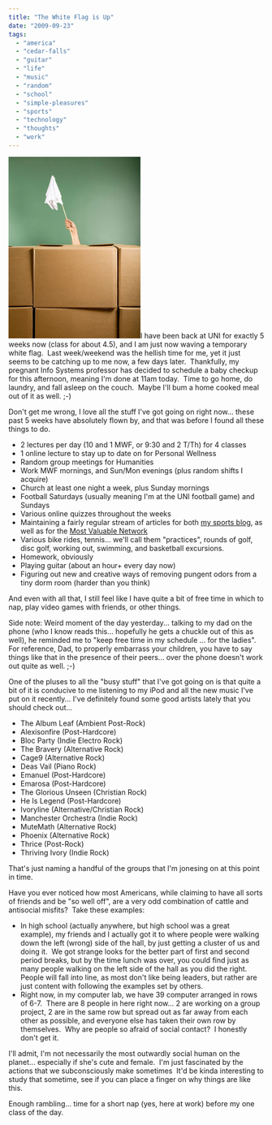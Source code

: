 ```yaml
---
title: "The White Flag is Up"
date: "2009-09-23"
tags:
  - "america"
  - "cedar-falls"
  - "guitar"
  - "life"
  - "music"
  - "random"
  - "school"
  - "simple-pleasures"
  - "sports"
  - "technology"
  - "thoughts"
  - "work"
---
```


![](images/wve-white-flag-260.jpg)I have been back at UNI for exactly 5 weeks now (class for about 4.5), and I am just now waving a temporary white flag.  Last week/weekend was the hellish time for me, yet it just seems to be catching up to me now, a few days later.  Thankfully, my pregnant Info Systems professor has decided to schedule a baby checkup for this afternoon, meaning I'm done at 11am today.  Time to go home, do laundry, and fall asleep on the couch.  Maybe I'll bum a home cooked meal out of it as well. ;-)

Don't get me wrong, I love all the stuff I've got going on right now... these past 5 weeks have absolutely flown by, and that was before I found all these things to do.

- 2 lectures per day (10 and 1 MWF, or 9:30 and 2 T/Th) for 4 classes
- 1 online lecture to stay up to date on for Personal Wellness
- Random group meetings for Humanities
- Work MWF mornings, and Sun/Mon evenings (plus random shifts I acquire)
- Church at least one night a week, plus Sunday mornings
- Football Saturdays (usually meaning I'm at the UNI football game) and Sundays
- Various online quizzes throughout the weeks
- Maintaining a fairly regular stream of articles for both [my sports blog](http://wordstoplayby.wordpress.com), as well as for the [Most Valuable Network](http://www.mvn.com)
- Various bike rides, tennis... we'll call them "practices", rounds of golf, disc golf, working out, swimming, and basketball excursions.
- Homework, obviously
- Playing guitar (about an hour+ every day now)
- Figuring out new and creative ways of removing pungent odors from a tiny dorm room (harder than you think)

And even with all that, I still feel like I have quite a bit of free time in which to nap, play video games with friends, or other things.

Side note: Weird moment of the day yesterday... talking to my dad on the phone (who I know reads this... hopefully he gets a chuckle out of this as well), he reminded me to "keep free time in my schedule ... for the ladies".  For reference, Dad, to properly embarrass your children, you have to say things like that in the presence of their peers... over the phone doesn't work out quite as well. ;-)

One of the pluses to all the "busy stuff" that I've got going on is that quite a bit of it is conducive to me listening to my iPod and all the new music I've put on it recently... I've definitely found some good artists lately that you should check out...

- The Album Leaf (Ambient Post-Rock)
- Alexisonfire (Post-Hardcore)
- Bloc Party (Indie Electro Rock)
- The Bravery (Alternative Rock)
- Cage9 (Alternative Rock)
- Deas Vail (Piano Rock)
- Emanuel (Post-Hardcore)
- Emarosa (Post-Hardcore)
- The Glorious Unseen (Christian Rock)
- He Is Legend (Post-Hardcore)
- Ivoryline (Alternative/Christian Rock)
- Manchester Orchestra (Indie Rock)
- MuteMath (Alternative Rock)
- Phoenix (Alternative Rock)
- Thrice (Post-Rock)
- Thriving Ivory (Indie Rock)

That's just naming a handful of the groups that I'm jonesing on at this point in time.

Have you ever noticed how most Americans, while claiming to have all sorts of friends and be "so well off", are a very odd combination of cattle and antisocial misfits?  Take these examples:

- In high school (actually anywhere, but high school was a great example), my friends and I actually got it to where people were walking down the left (wrong) side of the hall, by just getting a cluster of us and doing it.  We got strange looks for the better part of first and second period breaks, but by the time lunch was over, you could find just as many people walking on the left side of the hall as you did the right.  People will fall into line, as most don't like being leaders, but rather are just content with following the examples set by others.
- Right now, in my computer lab, we have 39 computer arranged in rows of 6-7.  There are 8 people in here right now... 2 are working on a group project, 2 are in the same row but spread out as far away from each other as possible, and everyone else has taken their own row by themselves.  Why are people so afraid of social contact?  I honestly don't get it.

I'll admit, I'm not necessarily the most outwardly social human on the planet... especially if she's cute and female.  I'm just fascinated by the actions that we subconsciously make sometimes  It'd be kinda interesting to study that sometime, see if you can place a finger on why things are like this.

Enough rambling... time for a short nap (yes, here at work) before my one class of the day.
